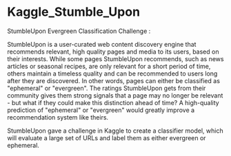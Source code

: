 # Kaggle_Stumble_Upon
 StumbleUpon Evergreen Classification Challenge :
 
StumbleUpon is a user-curated web content discovery engine that recommends relevant, high quality pages and media to its users, based on their interests. While some pages StumbleUpon recommends, such as news articles or seasonal recipes, are only relevant for a short period of time, others maintain a timeless quality and can be recommended to users long after they are discovered. In other words, pages can either be classified as "ephemeral" or "evergreen". The ratings StumbleUpon gets from their community gives them strong signals that a page may no longer be relevant - but what if they could make this distinction ahead of time? A high-quality prediction of "ephemeral" or "evergreen" would greatly improve a recommendation system like theirs.

StumbleUpon gave a challenge in Kaggle to create a classifier model, which will evaluate a large set of URLs and label them as either evergreen or ephemeral.

